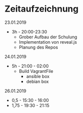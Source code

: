 # Zeitaufzeichnung

23.01.2019
- 3h - 20:00-23:30
  - Grober Aufbau der Schulung
  - Implementation von reveal.js
  - Planung des Repos

24.01.2019
- 5h - 21:00 - 02:00
  - Build VagrantFile
    - ansible box
    - debian box

26.01.2019
- 0,5 - 15:30 - 16:00
- 1,75 - 19:30 - 21:15